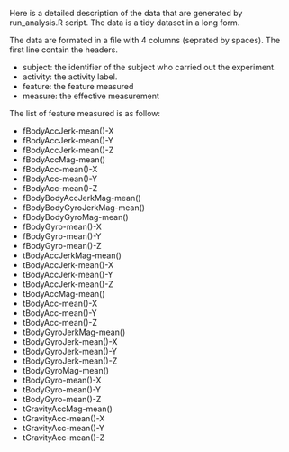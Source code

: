 Here is a detailed description of the data that are generated by run_analysis.R
script. The data is a tidy dataset in a long form.

The data are formated in a file with 4 columns (seprated by spaces). The first
line contain the headers.

 - subject: the identifier of the subject who carried out the experiment.
 - activity: the activity label.
 - feature: the feature measured
 - measure: the effective measurement

The list of feature measured is as follow:

  - fBodyAccJerk-mean()-X
  - fBodyAccJerk-mean()-Y
  - fBodyAccJerk-mean()-Z
  - fBodyAccMag-mean()
  - fBodyAcc-mean()-X
  - fBodyAcc-mean()-Y
  - fBodyAcc-mean()-Z
  - fBodyBodyAccJerkMag-mean()
  - fBodyBodyGyroJerkMag-mean()
  - fBodyBodyGyroMag-mean()
  - fBodyGyro-mean()-X
  - fBodyGyro-mean()-Y
  - fBodyGyro-mean()-Z
  - tBodyAccJerkMag-mean()
  - tBodyAccJerk-mean()-X
  - tBodyAccJerk-mean()-Y
  - tBodyAccJerk-mean()-Z
  - tBodyAccMag-mean()
  - tBodyAcc-mean()-X
  - tBodyAcc-mean()-Y
  - tBodyAcc-mean()-Z
  - tBodyGyroJerkMag-mean()
  - tBodyGyroJerk-mean()-X
  - tBodyGyroJerk-mean()-Y
  - tBodyGyroJerk-mean()-Z
  - tBodyGyroMag-mean()
  - tBodyGyro-mean()-X
  - tBodyGyro-mean()-Y
  - tBodyGyro-mean()-Z
  - tGravityAccMag-mean()
  - tGravityAcc-mean()-X
  - tGravityAcc-mean()-Y
  - tGravityAcc-mean()-Z

